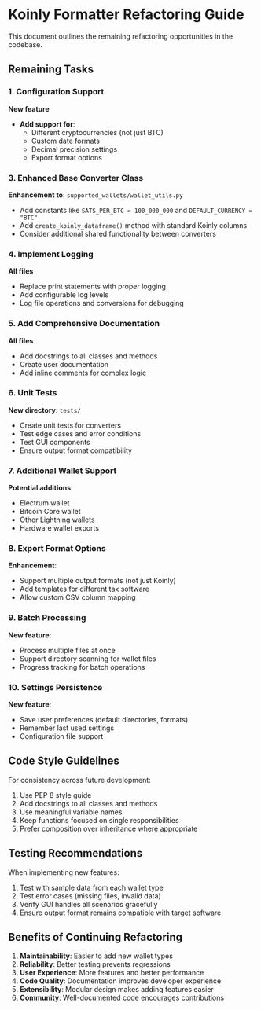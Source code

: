 # Koinly Formatter Refactoring Guide

This document outlines the remaining refactoring opportunities in the codebase.

## Remaining Tasks

### 1. Configuration Support
**New feature**
- **Add support for**:
  - Different cryptocurrencies (not just BTC)
  - Custom date formats
  - Decimal precision settings
  - Export format options


### 3. Enhanced Base Converter Class
**Enhancement to**: `supported_wallets/wallet_utils.py`
- Add constants like `SATS_PER_BTC = 100_000_000` and `DEFAULT_CURRENCY = "BTC"`
- Add `create_koinly_dataframe()` method with standard Koinly columns
- Consider additional shared functionality between converters

### 4. Implement Logging
**All files**
- Replace print statements with proper logging
- Add configurable log levels
- Log file operations and conversions for debugging

### 5. Add Comprehensive Documentation
**All files**
- Add docstrings to all classes and methods
- Create user documentation
- Add inline comments for complex logic

### 6. Unit Tests
**New directory**: `tests/`
- Create unit tests for converters
- Test edge cases and error conditions
- Test GUI components
- Ensure output format compatibility

### 7. Additional Wallet Support
**Potential additions**:
- Electrum wallet
- Bitcoin Core wallet
- Other Lightning wallets
- Hardware wallet exports

### 8. Export Format Options
**Enhancement**:
- Support multiple output formats (not just Koinly)
- Add templates for different tax software
- Allow custom CSV column mapping

### 9. Batch Processing
**New feature**:
- Process multiple files at once
- Support directory scanning for wallet files
- Progress tracking for batch operations

### 10. Settings Persistence
**New feature**:
- Save user preferences (default directories, formats)
- Remember last used settings
- Configuration file support

## Code Style Guidelines

For consistency across future development:
1. Use PEP 8 style guide
2. Add docstrings to all classes and methods
3. Use meaningful variable names
4. Keep functions focused on single responsibilities
5. Prefer composition over inheritance where appropriate

## Testing Recommendations

When implementing new features:
1. Test with sample data from each wallet type
2. Test error cases (missing files, invalid data)
3. Verify GUI handles all scenarios gracefully
4. Ensure output format remains compatible with target software

## Benefits of Continuing Refactoring

1. **Maintainability**: Easier to add new wallet types
2. **Reliability**: Better testing prevents regressions
3. **User Experience**: More features and better performance
4. **Code Quality**: Documentation improves developer experience
5. **Extensibility**: Modular design makes adding features easier
6. **Community**: Well-documented code encourages contributions